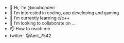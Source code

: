 - 👋 Hi, I’m @noobcoderr
- 👀 I’m interested in coding, app developing and gaming
- 🌱 I’m currently learning c/c++
- 💞️ I’m looking to collaborate on ...
- 📫 How to reach me 
- twitter- @Amit_7542

<!---
Amit is a ✨ special ✨ repository because its `README.md` (this file) appears on your GitHub profile.
You can click the Preview link to take a look at your changes.
--->
